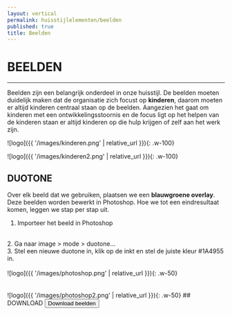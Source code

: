 ```yaml
---
layout: vertical
permalink: huisstijlelementen/beelden
published: true
title: Beelden
---
```


# BEELDEN
***


Beelden zijn een belangrijk onderdeel in onze huisstijl. De beelden moeten duidelijk maken dat de organisatie zich focust op <strong>kinderen</strong>, daarom moeten er altijd kinderen centraal staan op de beelden. Aangezien het gaat om kinderen met een ontwikkelingsstoornis en de focus ligt op het helpen van de kinderen staan er altijd kinderen op die hulp krijgen of zelf aan het werk zijn. 

![logo]({{ '/images/kinderen.png' | relative_url }}){: .w-100}

![logo]({{ '/images/kinderen2.png' | relative_url }}){: .w-100}

## DUOTONE

Over elk beeld dat we gebruiken, plaatsen we een <strong>blauwgroene overlay</strong>. Deze beelden worden bewerkt in Photoshop. 
Hoe we tot een eindresultaat komen, leggen we stap per stap uit.
<br>
1. Importeer het beeld in Photoshop
<br>
2. Ga naar image > mode > duotone...
<br>
3. Stel een nieuwe duotone in, klik op de inkt en stel de juiste kleur #1A4955 in.
<br>
<br>
![logo]({{ '/images/photoshop.png' | relative_url }}){: .w-50}
<br>
<br>
<br>
![logo]({{ '/images/photoshop2.png' | relative_url }}){: .w-50}
## DOWNLOAD
<a href="https://studentarteveldehsbe-my.sharepoint.com/:f:/g/personal/stepmese_student_arteveldehs_be/EkKGvKralDZLjcII5JDRxBcBZ_dn0TW8u-8-2U0_Jn39Og?e=xPax1r" target="_blank">
<button class="btn btn-block btn-primary btntoepassing"> Download beelden</button>
</a>